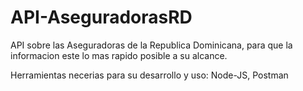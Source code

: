 # API-AseguradorasRD
API sobre las Aseguradoras de la Republica Dominicana, para que la informacion este lo mas rapido posible a su alcance.

Herramientas necerias para su desarrollo y uso:
Node-JS,
Postman
